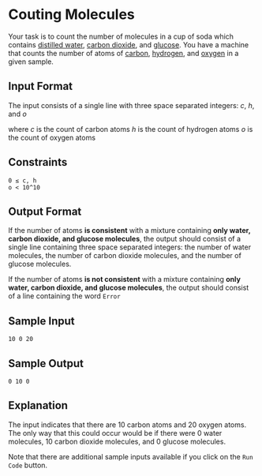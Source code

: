 # Couting Molecules
Your task is to count the number of molecules in a cup of soda which contains [distilled water](https://en.wikipedia.org/wiki/Properties_of_water), [carbon dioxide](https://en.wikipedia.org/wiki/Carbon_dioxide), and [glucose](https://en.wikipedia.org/wiki/Glucose). You have a machine that counts the number of atoms of [carbon](https://en.wikipedia.org/wiki/Carbon), [hydrogen](https://en.wikipedia.org/wiki/Hydrogen), and [oxygen](https://en.wikipedia.org/wiki/Oxygen) in a given sample.

## Input Format
The input consists of a single line with three space separated integers: *c*, *h*, and *o*

where
*c* is the count of carbon atoms
*h* is the count of hydrogen atoms
*o* is the count of oxygen atoms

## Constraints
```
0 ≤ c, h
o < 10^10
```

## Output Format
If the number of atoms **is consistent** with a mixture containing **only water, carbon dioxide, and glucose molecules**, the output should consist of a single line containing three space separated integers: the number of water molecules, the number of carbon dioxide molecules, and the number of glucose molecules.

If the number of atoms **is not consistent** with a mixture containing **only water, carbon dioxide, and glucose molecules**, the output should consist of a line containing the word `Error`

## Sample Input
```
10 0 20
```

## Sample Output
```
0 10 0
```

## Explanation
The input indicates that there are 10 carbon atoms and 20 oxygen atoms. The only way that this could occur would be if there were 0 water molecules, 10 carbon dioxide molecules, and 0 glucose molecules.

Note that there are additional sample inputs available if you click on the `Run Code` button.

